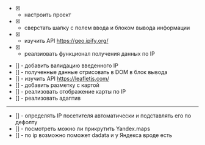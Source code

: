 - [x] - настроить проект
- [x] - сверстать шапку с полем ввода и блоком вывода информации
- [x] - изучить API https://geo.ipify.org/
- [x] - реалзиовать функционал получения данных по IP
- [] - добавить валидацию введенного IP
- [] - полученные данные отрисовать в DOM в блок вывода
- [] - изучить API https://leafletjs.com/
- [] - добавить разметку с картой
- [] - реализовать отображение карты по IP
- [] - реализовать адаптив

---
- [] - определять IP посетителя автоматически и подставлять его по дефолту
- [] - посмотреть можно ли прикрутить Yandex.maps
- [] - по ip возможно поможет dadata и у Яндекса вроде есть